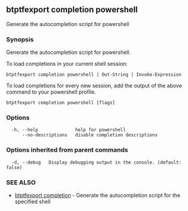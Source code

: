 ## btptfexport completion powershell

Generate the autocompletion script for powershell

### Synopsis

Generate the autocompletion script for powershell.

To load completions in your current shell session:

	btptfexport completion powershell | Out-String | Invoke-Expression

To load completions for every new session, add the output of the above command
to your powershell profile.


```
btptfexport completion powershell [flags]
```

### Options

```
  -h, --help              help for powershell
      --no-descriptions   disable completion descriptions
```

### Options inherited from parent commands

```
  -d, --debug   Display debugging output in the console. (default: false)
```

### SEE ALSO

* [btptfexport completion](btptfexport_completion.md)	 - Generate the autocompletion script for the specified shell


